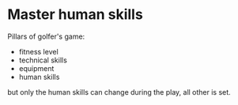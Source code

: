 # Master human skills
Pillars of golfer's game:
* fitness level
* technical skills
* equipment
* human skills

but only the human skills can change during the play, all other is set.
